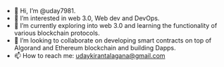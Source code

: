 - 👋 Hi, I’m @uday7981.
- 👀 I’m interested in web 3.0, Web dev and DevOps.
- 🌱 I’m currently exploring into web 3.0 and learning the functionality of various blockchain protocols.
- 💞️ I’m looking to collaborate on developing smart contracts on top of Algorand and Ethereum blockchain and building Dapps.
- 📫 How to reach me: udaykirantalagana@gmail.com

<!---
uday7981/uday7981 is a ✨ special ✨ repository because its `README.md` (this file) appears on your GitHub profile.
You can click the Preview link to take a look at your changes.
--->
